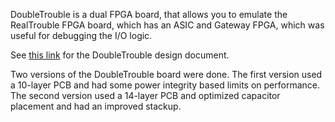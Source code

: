 DoubleTrouble is a dual FPGA board, that allows you to emulate the RealTrouble FPGA board, which has an ASIC and Gateway FPGA, which was useful for debugging the I/O logic.

See [this link](https://docs.google.com/document/d/1EbtDtNUZuRYwq27lyGmmfNojYJZf2jZowkG6wCDKnSc/edit) for the DoubleTrouble design document.

Two versions of the DoubleTrouble board were done. The first version used a 10-layer PCB and had some power integrity based limits on performance. The second version used a 14-layer PCB and optimized capacitor placement and had an improved stackup.
